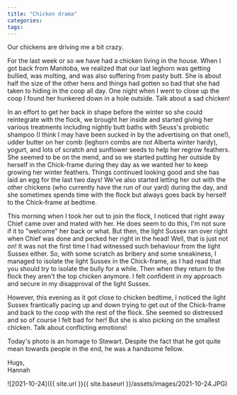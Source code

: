 ```yaml
---
title: "Chicken drama"
categories:
tags:
---
```


Our chickens are driving me a bit crazy. 

For the last week or so we have had a chicken living in the house. When I got back from Manitoba, we realized that our last leghorn was getting bullied, was molting, and was also suffering from pasty butt. She is about half the size of the other hens and things had gotten so bad that she had taken to hiding in the coop all day. One night when I went to close up the coop I found her hunkered down in a hole outside. Talk about a sad chicken!

In an effort to get her back in shape before the winter so she could reintegrate with the flock, we brought her inside and started giving her various treatments including nightly butt baths with Seuss's probiotic shampoo (I think I may have been sucked in by the advertising on that one!), udder butter on her comb (leghorn combs are not Alberta winter hardy), yogurt, and lots of scratch and sunflower seeds to help her regrow feathers. She seemed to be on the mend, and so we started putting her outside by herself in the Chick-frame during they day as we wanted her to keep growing her winter feathers. Things continued looking good and she has laid an egg for the last two days! We've also started letting her out with the other chickens (who currently have the run of our yard) during the day, and she sometimes spends time with the flock but always goes back by herself to the Chick-frame at bedtime. 

This morning when I took her out to join the flock, I noticed that right away Chief came over and mated with her. He does seem to do this, I'm not sure if it to "welcome" her back or what. But then, the light Sussex ran over right when Chief was done and pecked her right in the head! Well, that is just not on! It was not the first time I had witnessed such behaviour from the light Sussex either. So, with some scratch as bribery and some sneakiness, I managed to isolate the light Sussex in the Chick-frame, as I had read that you should try to isolate the bully for a while. Then when they return to the flock they aren't the top chicken anymore. I felt confident in my approach and secure in my disapproval of the light Sussex. 

However, this evening as it got close to chicken bedtime, I noticed the light Sussex frantically pacing up and down trying to get out of the Chick-frame and back to the coop with the rest of the flock. She seemed so distressed and so of course I felt bad for her! But she is also picking on the smallest chicken. Talk about conflicting emotions!

Today's photo is an homage to Stewart. Despite the fact that he got quite mean towards people in the end, he was a handsome fellow.

Hugs,<br />
Hannah

![2021-10-24]({{ site.url }}{{ site.baseurl }}/assets/images/2021-10-24.JPG)